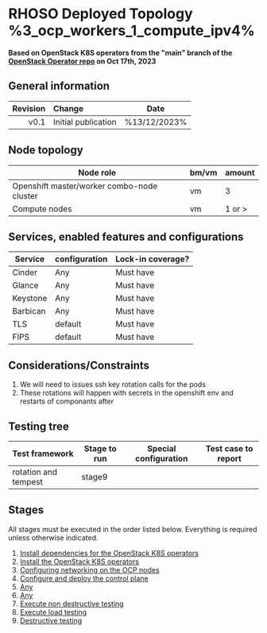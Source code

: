 # RHOSO Deployed Topology %3_ocp_workers_1_compute_ipv4%

**Based on OpenStack K8S operators from the "main" branch of the [OpenStack Operator repo](https://github.com/openstack-k8s-operators/openstack-operator/tree/78b3c876eaf9168f9d95b201997ebdc2da42fa02) on Oct 17th, 2023**

## General information

| Revision | Change                | Date              |
|--------: | :-------------------- | :--------------:  |
| v0.1     | Initial publication   | %13/12/2023%      |

## Node topology
| Node role                                     | bm/vm | amount |
| --------------------------------------------- | ----- | ------ |
| Openshift master/worker combo-node cluster    | vm    | 3      |
| Compute nodes                                 | vm    | 1 or > |


## Services, enabled features and configurations
| Service                                        | configuration                 | Lock-in coverage?  |
| ---------------------------------------------- | ----------------------------- | ------------------ |
| Cinder                                         | Any                           | Must have          |
| Glance                                         | Any                           | Must have          |
| Keystone                                       | Any                           | Must have          |
| Barbican                                       | Any                           | Must have          |
| TLS                                            | default                       | Must have          |
| FIPS                                           | default                       | Must have          |

## Considerations/Constraints
1. We will need to issues ssh key rotation calls for the pods
2. These rotations will happen with secrets in the openshift env and restarts of componants after

## Testing tree

| Test framework                    | Stage to run | Special configuration | Test case to report  |
| ----------------                  | ------------ | --------------------- | :-----------------:  |
| rotation and tempest	            | stage9       |                       |                      |

## Stages

All stages must be executed in the order listed below.  Everything is required unless otherwise indicated.

1. [Install dependencies for the OpenStack K8S operators](stage1)
2. [Install the OpenStack K8S operators](stage2)
3. [Configuring networking on the OCP nodes](stage3)
4. [Configure and deploy the control plane](stage4)
5. [Any](stage5)
6. [Any](stage6)
7. [Execute non destructive testing](stage7)
8. [Execute load testing](stage8)
9. [Destructive testing](stage9)
